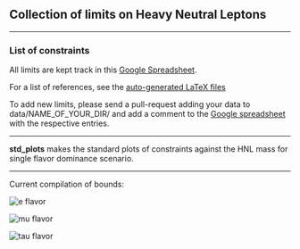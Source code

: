 ## Collection of limits on Heavy Neutral Leptons

---
### List of constraints

All limits are kept track in this [Google Spreadsheet](https://docs.google.com/spreadsheets/d/1p_fslIlThKMOThGl4leporUsogq9TmgXwILntUZOscg/edit?usp=sharing).

For a list of references, see the [auto-generated LaTeX files](https://github.com/mhostert/LimitsHNL/blob/main/pylatex/)

To add new limits, please send a pull-request adding your data to data/NAME_OF_YOUR_DIR/ and add a comment to the [Google spreadsheet](https://docs.google.com/spreadsheets/d/1p_fslIlThKMOThGl4leporUsogq9TmgXwILntUZOscg/edit?usp=sharing) with the respective entries.

---

**std_plots** makes the standard plots of constraints against the HNL mass for single flavor dominance scenario.

---
Current compilation of bounds:

![e flavor](https://github.com/mhostert/LimitsHNL/blob/main/plots/UeN.png)

![mu flavor](https://github.com/mhostert/LimitsHNL/blob/main/plots/UmuN.png)

![tau flavor](https://github.com/mhostert/LimitsHNL/blob/main/plots/UtauN.png)
